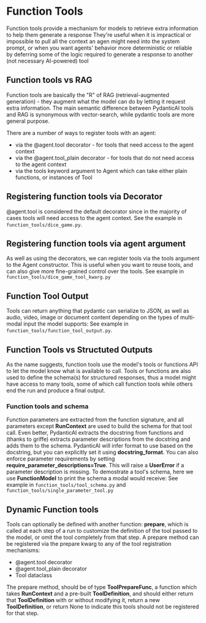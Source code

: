 # Function Tools
Function tools provide a mechanism for models to retrieve extra information to help them generate a response
They're useful when it is impractical or impossible to pull all the context an agen might need into the system prompt,
or when you want agents' behavior more deterministic or reliable by deferring some of the logic required to generate a 
response to another (not necessary AI-powered) tool

## Function tools vs RAG
Function tools are basically the "R" of RAG (retrieval-augmented generation) - they augment what the model can
do by letting it request extra information.
The main semantic difference between PydanticAI tools and RAG is synonymous with vector-search, while pydantic tools
are more general purpose. 

There are a number of ways to register tools with an agent:
- via the @agent.tool decorator - for tools that need access to the agent context
- via the @agent.tool_plain decorator - for tools that do not need access to the agent context
- via the tools keyword argument to Agent which can take either plain functions, or instances of Tool

## Registering function tools via Decorator
@agent.tool is considered the default decorator since in the majority of cases tools will need access to the 
agent context. See the example in `function_tools/dice_game.py`.

## Registering function tools via agent argument
As well as using the decorators, we can register tools via the tools argument to the Agent constructor.
This is useful when you want to reuse tools, and can also give more fine-grained control over the tools.
See example in `function_tools/dice_game_tool_kwarg.py`

## Function Tool Output
Tools can return anything that pydantic can serialize to JSON, as well as audio, video, image or
document content depending on the types of multi-modal input the model supports:
See example in `function_tools/function_tool_output.py`.

## Function Tools vs Structuted Outputs
As the name suggests, function tools use the model's tools or functions API to let the model
know what is available to call. Tools or functions are also used to define the schema(s) for
structured responses, thus a model might have access to many tools, some of which call function tools
while others end the run and produce a final output.

### Function tools and schema
Function parameters are extracted from the function signature, and all parameters except **RunContext** are used 
to build the schema for that tool call.
Even better, PydanticAI extracts the docstring from functions and (thanks to griffe) extracts parameter descriptions
from the docstring and adds them to the schema.
PydanticAI will infer format to use based on the docstring, but you can explicitly set it using **docstring_format**.
You can also enforce parameter requirements by setting **require_parameter_descriptions=True**.
This will raise a **UserError** if a parameter description is missing.
To demostrate a tool's schema, here we use **FunctionModel** to print the schema a modal would receive:
See example in `function_tools/tool_schema.py` and `function_tools/single_parameter_tool.py`

## Dynamic Function tools
Tools can optionally be defined with another function: **prepare**, which is called at each step of a run
to customize the definition of the tool passed to the model, or omit the tool completely from that step.
A prepare method can be registered via the prepare kwarg to any of the tool registration mechanisms:
- @agent.tool decorator
- @agent.tool_plain decorator
- Tool dataclass

The prepare method, should be of type **ToolPrepareFunc**, a function which takes **RunContext** and a pre-built
**ToolDefinition**, and should either return that **ToolDefinition** with or without modifying it, return a new
**ToolDefinition**, or return None to indicate this tools should not be registered for that step.

